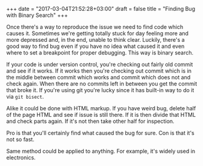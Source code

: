 +++
date = "2017-03-04T21:52:28+03:00"
draft = false
title = "Finding Bug with Binary Search"
+++

Once there's a way to reproduce the issue we need to find code which causes it. Sometimes we're getting totally stuck
for day feeling more and more depressed and, in the end, unable to think clear. Luckily, there's a good way to
find bug even if you have no idea what caused it and even where to set a breakpoint for proper debugging. This way is
binary search.

If your code is under version control, you're checking out fairly old commit and see if it works. If it works then you're
checking out commit which is in the middle between commit which works and commit which does not and check again. When
there are no commits left in between you get the commit that broke it. If you're using git you're lucky since it has
built-in way to do it via `git bisect`. 

Alike it could be done with HTML markup. If you have weird bug, delete half of the page HTML and see if issue is still there.
If it is then divide that HTML and check parts again. If it's not then take other half for inspection.

Pro is that you'll certainly find what caused the bug for sure. Con is that it's not so fast.

Same method could be applied to anything. For example, it's widely used in electronics.
